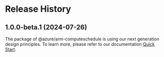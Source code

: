 # Release History
    
## 1.0.0-beta.1 (2024-07-26)

The package of @azure/arm-computeschedule is using our next generation design principles. To learn more, please refer to our documentation [Quick Start](https://aka.ms/azsdk/js/mgmt/quickstart).
